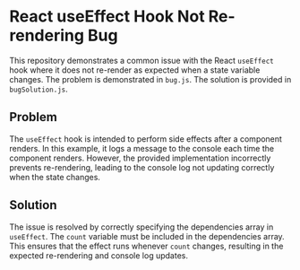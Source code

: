 # React useEffect Hook Not Re-rendering Bug

This repository demonstrates a common issue with the React `useEffect` hook where it does not re-render as expected when a state variable changes.  The problem is demonstrated in `bug.js`. The solution is provided in `bugSolution.js`.

## Problem

The `useEffect` hook is intended to perform side effects after a component renders. In this example, it logs a message to the console each time the component renders. However, the provided implementation incorrectly prevents re-rendering, leading to the console log not updating correctly when the state changes.

## Solution

The issue is resolved by correctly specifying the dependencies array in `useEffect`.  The `count` variable must be included in the dependencies array.  This ensures that the effect runs whenever `count` changes, resulting in the expected re-rendering and console log updates.
